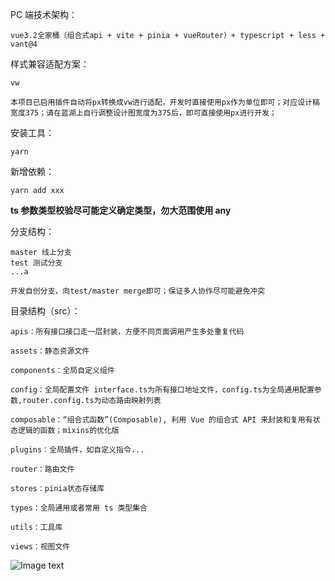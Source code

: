 PC 端技术架构：

    vue3.2全家桶（组合式api + vite + pinia + vueRouter）+ typescript + less + vant@4

样式兼容适配方案：

    vw

    本项目已启用插件自动将px转换成vw进行适配，开发时直接使用px作为单位即可；对应设计稿宽度375；请在蓝湖上自行调整设计图宽度为375后，即可直接使用px进行开发；

安装工具：

    yarn

新增依赖：

    yarn add xxx

**ts 参数类型校验尽可能定义确定类型，勿大范围使用 any**

分支结构：

    master 线上分支
    test 测试分支
    ...a

    开发自创分支，向test/master merge即可；保证多人协作尽可能避免冲突

目录结构（src）：

    apis：所有接口接口走一层封装，方便不同页面调用产生多处重复代码

    assets：静态资源文件

    components：全局自定义组件

    config：全局配置文件 interface.ts为所有接口地址文件，config.ts为全局通用配置参数,router.config.ts为动态路由映射列表

    composable：“组合式函数”(Composable), 利用 Vue 的组合式 API 来封装和复用有状态逻辑的函数；mixins的优化版

    plugins：全局插件，如自定义指令...

    router：路由文件

    stores：pinia状态存储库

    types：全局通用或者常用 ts 类型集合

    utils：工具库

    views：视图文件

![Image text](https://resource.boka.vc/BKRYB/mobile/%E7%A7%BB%E5%8A%A8%E7%AB%AF%E9%A1%B9%E7%9B%AE%E7%9B%AE%E5%BD%95.png)
